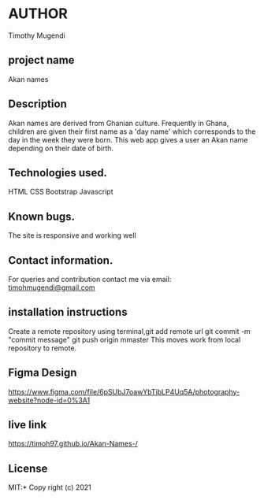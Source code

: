 # AUTHOR
Timothy Mugendi
## project name
Akan names
## Description
Akan names are derived from Ghanian culture. Frequently in Ghana, children are given their first name as a 'day name' which corresponds to the day in the week they were born. This web app gives a user an Akan name depending on their date of birth.
## Technologies used.
HTML
CSS
Bootstrap
Javascript
## Known bugs.
The site is responsive and working well
## Contact information.
For queries and contribution contact me via email: timohmugendi@gmail.com
## installation instructions
Create a remote repository
using terminal,git add remote url
git commit -m "commit message"
git push origin mmaster
This moves work from local repository to remote.
## Figma Design
https://www.figma.com/file/6pSUbJ7oawYbTjbLP4Uq5A/photography-website?node-id=0%3A1
## live link
https://timoh97.github.io/Akan-Names-/
## License
MIT:*
Copy right (c) 2021

